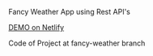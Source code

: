 Fancy Weather App using Rest API's

[DEMO on Netlify](https://holubivan-fancy-weather.netlify.app/)

Code of Project at fancy-weather branch
